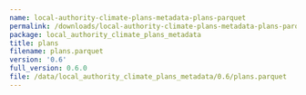 ```yaml
---
name: local-authority-climate-plans-metadata-plans-parquet
permalink: /downloads/local-authority-climate-plans-metadata-plans-parquet/0_6
package: local_authority_climate_plans_metadata
title: plans
filename: plans.parquet
version: '0.6'
full_version: 0.6.0
file: /data/local_authority_climate_plans_metadata/0.6/plans.parquet
---
```


